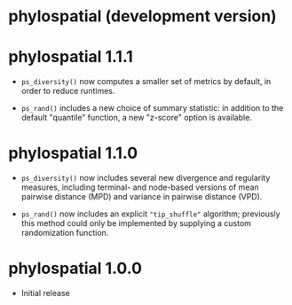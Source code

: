 # phylospatial (development version)

# phylospatial 1.1.1

* `ps_diversity()` now computes a smaller set of metrics by default, in order to reduce runtimes.

* `ps_rand()` includes a new choice of summary statistic: in addition to the default "quantile" function, a new "z-score" option is available.

# phylospatial 1.1.0

* `ps_diversity()` now includes several new divergence and regularity measures, including terminal- and node-based versions of mean pairwise distance (MPD) and variance in pairwise distance (VPD).

* `ps_rand()` now includes an explicit `"tip_shuffle"` algorithm; previously this method could only be implemented by supplying a custom randomization function.

# phylospatial 1.0.0

* Initial release
